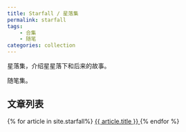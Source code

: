 ```yaml
---
title: Starfall / 星落集
permalink: starfall
tags: 
    - 合集
    - 随笔
categories: collection
---
```


星落集，介绍星星落下和后来的故事。

随笔集。

## 文章列表

{% for article in site.starfall%}
<a href="{{article.url}}">
    {{ article.title }}
</a>
{% endfor %}
